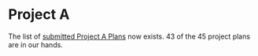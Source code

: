 # Project A

The list of [submitted Project A Plans](plans.md) now exists. 43 of the 45 project plans are in our hands.
